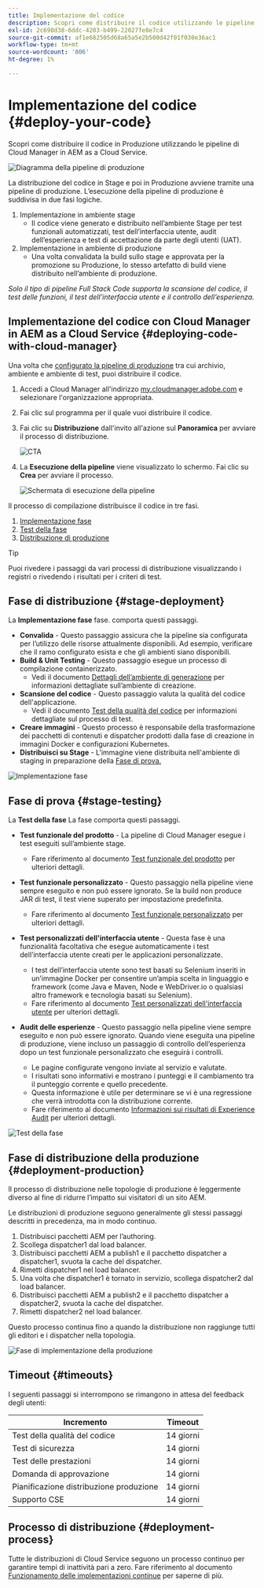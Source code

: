```yaml
---
title: Implementazione del codice
description: Scopri come distribuire il codice utilizzando le pipeline di Cloud Manager in AEM as a Cloud Service.
exl-id: 2c698d38-6ddc-4203-b499-22027fe8e7c4
source-git-commit: af1e682505d68a65a5e2b500d42f01f030e36ac1
workflow-type: tm+mt
source-wordcount: '806'
ht-degree: 1%

---
```



# Implementazione del codice {#deploy-your-code}

Scopri come distribuire il codice in Produzione utilizzando le pipeline di Cloud Manager in AEM as a Cloud Service.

![Diagramma della pipeline di produzione](./assets/configure-pipeline/production-pipeline-diagram.png)

La distribuzione del codice in Stage e poi in Produzione avviene tramite una pipeline di produzione. L’esecuzione della pipeline di produzione è suddivisa in due fasi logiche.

1. Implementazione in ambiente stage
   * Il codice viene generato e distribuito nell’ambiente Stage per test funzionali automatizzati, test dell’interfaccia utente, audit dell’esperienza e test di accettazione da parte degli utenti (UAT).
1. Implementazione in ambiente di produzione
   * Una volta convalidata la build sullo stage e approvata per la promozione su Produzione, lo stesso artefatto di build viene distribuito nell’ambiente di produzione.

_Solo il tipo di pipeline Full Stack Code supporta la scansione del codice, il test delle funzioni, il test dell’interfaccia utente e il controllo dell’esperienza._

## Implementazione del codice con Cloud Manager in AEM as a Cloud Service {#deploying-code-with-cloud-manager}

Una volta che [configurato la pipeline di produzione](/help/implementing/cloud-manager/configuring-pipelines/configuring-production-pipelines.md) tra cui archivio, ambiente e ambiente di test, puoi distribuire il codice.

1. Accedi a Cloud Manager all&#39;indirizzo [my.cloudmanager.adobe.com](https://my.cloudmanager.adobe.com/) e selezionare l&#39;organizzazione appropriata.

1. Fai clic sul programma per il quale vuoi distribuire il codice.

1. Fai clic su **Distribuzione** dall&#39;invito all&#39;azione sul **Panoramica** per avviare il processo di distribuzione.

   ![CTA](assets/deploy-code1.png)

1. La **Esecuzione della pipeline** viene visualizzato lo schermo. Fai clic su **Crea** per avviare il processo.

   ![Schermata di esecuzione della pipeline](assets/deploy-code2.png)

Il processo di compilazione distribuisce il codice in tre fasi.

1. [Implementazione fase](#stage-deployment)
1. [Test della fase](#stage-testing)
1. [Distribuzione di produzione](#production-deployment)

>[!TIP]
>
>Puoi rivedere i passaggi da vari processi di distribuzione visualizzando i registri o rivedendo i risultati per i criteri di test.

## Fase di distribuzione {#stage-deployment}

La **Implementazione fase** fase. comporta questi passaggi.

* **Convalida**  - Questo passaggio assicura che la pipeline sia configurata per l’utilizzo delle risorse attualmente disponibili. Ad esempio, verificare che il ramo configurato esista e che gli ambienti siano disponibili.
* **Build &amp; Unit Testing** - Questo passaggio esegue un processo di compilazione containerizzato.
   * Vedi il documento [Dettagli dell’ambiente di generazione](/help/implementing/cloud-manager/getting-access-to-aem-in-cloud/build-environment-details.md) per informazioni dettagliate sull’ambiente di creazione.
* **Scansione del codice** - Questo passaggio valuta la qualità del codice dell&#39;applicazione.
   * Vedi il documento [Test della qualità del codice](/help/implementing/cloud-manager/code-quality-testing.md) per informazioni dettagliate sul processo di test.
* **Creare immagini** - Questo processo è responsabile della trasformazione dei pacchetti di contenuti e dispatcher prodotti dalla fase di creazione in immagini Docker e configurazioni Kubernetes.
* **Distribuisci su Stage** - L&#39;immagine viene distribuita nell&#39;ambiente di staging in preparazione della [Fase di prova.](#stage-testing)

![Implementazione fase](assets/stage-deployment.png)

## Fase di prova {#stage-testing}

La **Test della fase** La fase comporta questi passaggi.

* **Test funzionale del prodotto** - La pipeline di Cloud Manager esegue i test eseguiti sull’ambiente stage.
   * Fare riferimento al documento [Test funzionale del prodotto](/help/implementing/cloud-manager/functional-testing.md#product-functional-testing) per ulteriori dettagli.

* **Test funzionale personalizzato** - Questo passaggio nella pipeline viene sempre eseguito e non può essere ignorato. Se la build non produce JAR di test, il test viene superato per impostazione predefinita.
   * Fare riferimento al documento [Test funzionale personalizzato](/help/implementing/cloud-manager/functional-testing.md#custom-functional-testing) per ulteriori dettagli.

* **Test personalizzati dell&#39;interfaccia utente** - Questa fase è una funzionalità facoltativa che esegue automaticamente i test dell’interfaccia utente creati per le applicazioni personalizzate.
   * I test dell’interfaccia utente sono test basati su Selenium inseriti in un’immagine Docker per consentire un’ampia scelta in linguaggio e framework (come Java e Maven, Node e WebDriver.io o qualsiasi altro framework e tecnologia basati su Selenium).
   * Fare riferimento al documento [Test personalizzati dell&#39;interfaccia utente](/help/implementing/cloud-manager/functional-testing.md#custom-ui-testing) per ulteriori dettagli.

* **Audit delle esperienze** - Questo passaggio nella pipeline viene sempre eseguito e non può essere ignorato. Quando viene eseguita una pipeline di produzione, viene incluso un passaggio di controllo dell’esperienza dopo un test funzionale personalizzato che eseguirà i controlli.
   * Le pagine configurate vengono inviate al servizio e valutate.
   * I risultati sono informativi e mostrano i punteggi e il cambiamento tra il punteggio corrente e quello precedente.
   * Questa informazione è utile per determinare se vi è una regressione che verrà introdotta con la distribuzione corrente.
   * Fare riferimento al documento [Informazioni sui risultati di Experience Audit](/help/implementing/cloud-manager/experience-audit-testing.md) per ulteriori dettagli.

![Test della fase](assets/stage-testing.png)

## Fase di distribuzione della produzione {#deployment-production}

Il processo di distribuzione nelle topologie di produzione è leggermente diverso al fine di ridurre l’impatto sui visitatori di un sito AEM.

Le distribuzioni di produzione seguono generalmente gli stessi passaggi descritti in precedenza, ma in modo continuo.

1. Distribuisci pacchetti AEM per l’authoring.
1. Scollega dispatcher1 dal load balancer.
1. Distribuisci pacchetti AEM a publish1 e il pacchetto dispatcher a dispatcher1, svuota la cache del dispatcher.
1. Rimetti dispatcher1 nel load balancer.
1. Una volta che dispatcher1 è tornato in servizio, scollega dispatcher2 dal load balancer.
1. Distribuisci pacchetti AEM a publish2 e il pacchetto dispatcher a dispatcher2, svuota la cache del dispatcher.
1. Rimetti dispatcher2 nel load balancer.

Questo processo continua fino a quando la distribuzione non raggiunge tutti gli editori e i dispatcher nella topologia.

![Fase di implementazione della produzione](assets/production-deployment.png)

## Timeout {#timeouts}

I seguenti passaggi si interrompono se rimangono in attesa del feedback degli utenti:

| Incremento | Timeout |
|--- |--- |
| Test della qualità del codice | 14 giorni |
| Test di sicurezza | 14 giorni |
| Test delle prestazioni | 14 giorni |
| Domanda di approvazione | 14 giorni |
| Pianificazione distribuzione produzione | 14 giorni |
| Supporto CSE | 14 giorni |

## Processo di distribuzione {#deployment-process}

Tutte le distribuzioni di Cloud Service seguono un processo continuo per garantire tempi di inattività pari a zero. Fare riferimento al documento [Funzionamento delle implementazioni continue](/help/implementing/deploying/overview.md#how-rolling-deployments-work) per saperne di più.